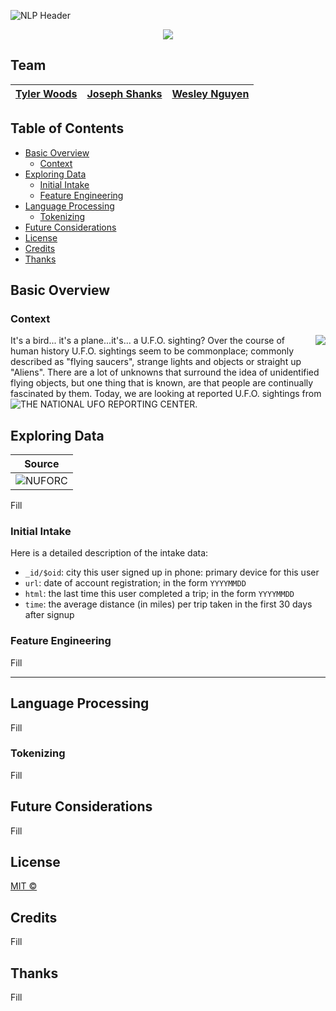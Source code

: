 ![NLP Header](https://github.com/boogiedev/UFO-or-Bigfoot/blob/Seattle/media/ufo-header.png)

<p align="center">
  <img src="https://img.shields.io/badge/Maintained%3F-IN PROG-blue?style=flat-square"></img>
<!--   <img src="https://img.shields.io/github/commit-activity/m/boogiedev/churning-a-blind-eye?style=flat-square"> -->
<!--   <img src="https://img.shields.io/github/license/boogiedev/churning-a-blind-eye?style=flat-square"> -->
</p>


## Team

[Tyler Woods](https://github.com/tylerjwoods)  | [Joseph Shanks](https://github.com/josephshanks) | [Wesley Nguyen](https://github.com/boogiedev)
---|---|---|

 
## Table of Contents

- [Basic Overview](#basic-overview)
  - [Context](#Context)
- [Exploring Data](#exploring-data)
  - [Initial Intake](#initial-intake)
  - [Feature Engineering](#feature-engineering)
- [Language Processing](#language-processing)
  - [Tokenizing](#tokenizing)
- [Future Considerations](#future-considerations)
- [License](#license)
- [Credits](#credits)
- [Thanks](#thanks)

## Basic Overview

### Context

<img align="right" src="https://i.pinimg.com/236x/32/47/16/324716a77ab7183025a1ad46786de375--x-files-funny-love-puns.jpg">

It's a bird... it's a plane...it's... a U.F.O. sighting? Over the course of human history U.F.O. sightings seem to be commonplace; commonly described as "flying saucers", strange lights and objects or straight up "Aliens". There are a lot of unknowns that surround the idea of unidentified flying objects, but one thing that is known, are that people are continually fascinated by them. Today, we are looking at reported U.F.O. sightings from ![THE NATIONAL UFO REPORTING CENTER](http://www.nuforc.org/). 



## Exploring Data

Source             |  
:-------------------------:|
![NUFORC](http://www.nuforc.org/)  |  

Fill

### Initial Intake

Here is a detailed description of the intake data:
- `_id/$oid`: city this user signed up in phone: primary device for this user
- `url`: date of account registration; in the form `YYYYMMDD`
- `html`: the last time this user completed a trip; in the form `YYYYMMDD`
- `time`: the average distance (in miles) per trip taken in the first 30 days after signup


### Feature Engineering

Fill


---
## Language Processing

Fill

### Tokenizing

Fill

## Future Considerations

Fill

## License
[MIT ©](https://choosealicense.com/licenses/mit/)

## Credits

Fill

## Thanks

Fill
